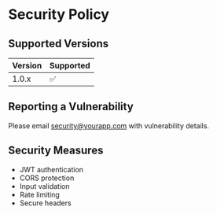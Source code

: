 # Security Policy

## Supported Versions
| Version | Supported          |
| ------- | ------------------ |
| 1.0.x   | :white_check_mark: |

## Reporting a Vulnerability
Please email security@yourapp.com with vulnerability details.

## Security Measures
- JWT authentication
- CORS protection
- Input validation
- Rate limiting
- Secure headers
